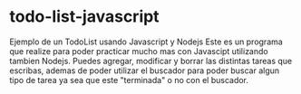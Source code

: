 # todo-list-javascript
Ejemplo de un TodoList usando Javascript y Nodejs
Este es un programa que realize para poder practicar mucho mas con Javascipt utilizando tambien Nodejs.
Puedes agregar, modificar y borrar las distintas tareas que escribas, ademas de poder utilizar el buscador
para poder buscar algun tipo de tarea ya sea que este "terminada" o no con el buscador.

